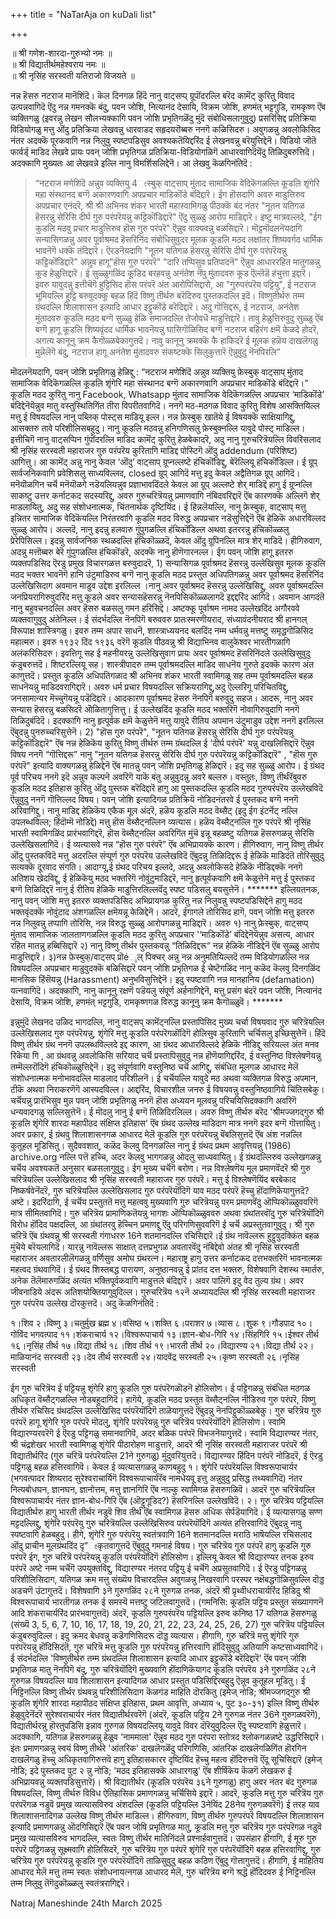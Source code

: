 +++
title = "NaTarAja on kuDali list"

+++

॥ श्री गणेश-शारदा-गुरुभ्यो नमः ॥  
॥ श्री विद्यातीर्थमहेश्वराय नमः ॥  
॥ श्री नृसिंह सरस्वती यतिराजो विजयते ॥

नन्न हॆसरु नटराज मानॆशिंदॆ। कॆल दिनगळ हिंदॆ नानु वाट्सप्प् ग्रूपॊंदरल्लि बरॆद कामॆंट् कुरितु विवाद उत्पन्नवागिदॆ ऎंदु नन्न गमनक्कॆ बंदु, पवन जोशि, नित्यानंद देसायि, विक्रम जोशि, हणमंत् भट्टगुडि, रामकृष्ण ऎंब व्यक्तिगळु (इवरन्नु लेखन सौलभ्यक्कागि पवन जोशि प्रभृतिगळॆंदु मुंदॆ संबोधिसलागुवुदु) प्रसरिसिद्द प्रतिक्रिया विडियोगळु मत्तु ऒंदु प्रतिक्रिया लेखवन्नु धारवाडद सहृदयरॊब्बरु ननगॆ कळिसिदरु। अवुगळन्नु अवलोकिसिद नंतर अदक्कॆ पूरकवागि नन्न निलुवु स्पष्टपडिसुव अवश्यकतॆयिद्दरिंद ई लेखनवन्नु बरॆयुत्तिद्देनॆ। विडियो जॊतॆ फार्वर्ड् माडिद लेखवे प्रायः पवन् जोशि प्रभृतिगळ प्रतिक्रिया-विडियोगळिगॆ आधारवागिदॆयॆंदु तिळिदुबरुत्तिदॆ। अदक्कागि मुख्यतः आ लेखवन्ने इल्लि नानु विमर्शिसलिद्देनॆ। आ लेखवु कॆळगिनंतिदॆ : 

> “नटराज मणेशिंदॆ अन्नुव व्यक्तियु 4ೕस्बुक् वाट्साप् मुंताद सामाजिक वेदिकॆगळल्लि कूडलि शृंगेरि महा संस्थानद बग्गॆ अकारणवागि अपप्रचार माडिकॊंडे बंदिद्दारॆ। ईग हॊसदागि अवरु माडुत्तिरुव अपप्रचार एनंदरॆ, श्री श्री अभिनव शंकर भारती महास्वामिगळु पीठक्कॆ बंद नंतर "नूतन यतिगळ हॆसरन्नु सेरिसि दीर्घ गुरु परंपरॆयन्नु कट्टिकॊंडिद्दारॆ" ऎंदु सुळ्ळु आरोप माडिद्दारॆ। इष्टु मात्रवल्लदे, "ईग कुडलि मठवु प्रचार माडुत्तिरुव हॊस गुरु परंपरॆ" ऎन्नुव वाक्यवन्नु बळसिद्दारॆ। मॊट्टमॊदलनॆयदागि सन्यासिगळन्नु अवर पूर्वाश्रमद हॆसरिनिंद संबोधिसुवुदर मूलक कूडलि मठद लक्षांतर शिष्यवर्गद धार्मिक भावनॆगॆ धक्कॆ तंदिद्दारॆ। ऎरडनॆयदागि "नूतन यतिगळ हॆसरन्नु सेरिसि दीर्घ गुरु परंपरॆयन्नु कट्टिकॊंडिद्दारॆ" अन्नुव हागू"हॊस गुरु परंपरॆ" "दारि तप्पिसुव प्रतिपादनॆ" ऎन्नुव आधाररहित मातुगळन्नु कूड हेळुत्तिद्दारॆ। ई सुळ्ळुगळिंद कूडिद बरहवन्नु अनंतेश नॆंपु मुंतादवरु कूड ऎल्लॆडॆ हंचुत्ता इद्दारॆ। इवरु यावुदन्नु इत्तीचॆगॆ हुट्टिसिद हॊस परंपरॆ अंत आरोपिसिद्दारो, आ "गुरुपरंपरॆय पट्टियु", ई नटराज भूमियल्लि हुट्टि बरुवुदक्कू बहळ हिंदॆ विष्णु तीर्थरु बरॆदिरुव पुस्तकदल्लि इदॆ। विष्णुतीर्थरु तम्म ग्रंथदल्लि शिलाशासन इत्यादि आधार इट्टुकॊंडे बरॆदिद्दारॆ। अदु गॊत्तिद्दरू, ई नटराज, अनंतेश मुंतादवरु कूडलि मठद बग्गॆ सुळ्ळु हेळि समाजदल्लि तेजोवधॆ माडुत्तिद्दारॆ। तावु हेळुत्तिरुवुदु सुळ्ळु ऎंब बग्गॆ हागू कूडलि शिष्यवृंदद धार्मिक भावनॆयन्नु घासिगॊळिसिद बग्गॆ नटराज बहिरंग क्षमॆ केळदे होदरॆ, अगत्य कानूनु क्रम कैगॊळ्ळबेकागुत्तदॆ। नावु कानूनु क्रमक्कॆ कै हाकिदरॆ ई मूलक हळॆय दाखलॆगळु मुन्नॆलॆगॆ बंदु, नटराज हागू अनंतेश मुंतादवरु संकष्टक्कॆ सिलुकुत्तारॆ ऎन्नुवुदु नॆनपिरलि”  

मॊदलनॆयदागि, पवन् जोशि प्रभृतिगळु हेळिद्दु : “नटराज मणेशिंदॆ अन्नुव व्यक्तियु फ़ेस्बुक् वाट्साप् मुंताद सामाजिक वेदिकॆगळल्लि कूडलि शृंगेरि महा संस्थानद बग्गॆ अकारणवागि अपप्रचार माडिकॊंडे बंदिद्दारॆ।” कूडलि मठद कुरितु नानु Facebook, Whatsapp मुंताद सामाजिक वेदिकॆगळल्लि अपप्रचार ‘माडिकॊंडे’ बंदिद्देनॆयॆन्नुव मातु वस्तुस्थितिगिंत तीरा विपरीतवागिदॆ। ननगॆ मठ-मठगळ विवाद कुरितु विशेष आसक्तियिल्ल मत्तु ई विषयदल्लि नानु पब्लिक् पोस्ट्स माडियू इल्ल। नन्न फ़ेस्बुक् खातॆये ई विषयक्कॆ साक्षियागिद्दु, आसक्तरु तावे परिशीलिसबहुदु। नानु कूडलि मठवन्नु हनिगणिसलु फ़ेस्बुक्नल्लि यावुदे पोस्ट् माडिल्ल। इत्तीचिगॆ नानु वाट्सप्पिन गुंपॊंदरल्लि माडिद कामॆंट् कुरितु हेळबेकादरॆ, अदु नानु गुरुचरित्रॆयल्लि विवरिसलाद श्री नृसिंह सरस्वती महाराजर गुरु परंपरॆय कुरितागि माडिद्द पोस्टिगॆ ऒंदु addendum (परिशिष्ट) आगित्तु। आ कामॆंट् अन्नु नानु केवल ‘ऒंदु’ वाट्साप् ग्रूप्नल्लष्टे हंचिकॊंडिद्दु, बेरॆल्लियू हंचिकॊंडिल्ल। ई ग्रूप् सार्वजनिकवागि प्रवेशिसलु साध्यविल्लद, closed ग्रूप् आगिदॆ मत्तु इदु केवल अद्वैतिगळ ग्रूप् आगिदॆ। मनॆयॊळगिन चर्चॆ मनॆयॊळगे नडॆयलियन्नुव प्रज्ञाभावदिंदले केवल आ ग्रूप् अल्लष्टे शेर् माडिद्दॆ हागु ई ग्रूप्नल्लि साकष्टु उत्तर कर्नाटकद सदस्यरिद्दु, अवरु गुरुचरित्रॆयन्नु प्रमाणवागि नंबिदवरिद्दारॆ ऎंब कारणक्कॆ अल्लिगॆ शेर् माडलायितु, अदु सह संशोधनात्मक, चिंतनार्थक दृष्टियिंद। ई हिन्नलॆयल्लि, नानु फ़ेस्बुक्, वाट्साप् मत्तु इन्नितर सामाजिक वेदिकॆयल्लि निरंतरवागि कूडलि मठद विरुद्ध अपप्रचार नडॆसुत्तिद्देनॆ ऎंब हेळिकॆ अधारविल्लद सुळ्ळु आरोप। अल्लदॆ, नानु इदन्नु हलवारु गुंपुगळल्लि हंचिकॊंडिल्ल अथवा इतररन्नु हंचिकॊळ्ळलु प्रेरेपिसिल्ल। इदन्नु सार्वजनिक स्थळदल्लि हंचिकॊळ्ळदॆ, केवल ऒंदु ग्रूपिनल्लि मात्र शेर् माडिदॆ। हीगिरुवाग, अदन्नु मत्तॊब्बरु बेरॆ गुंपुगळल्लि हंचिकॊंडरॆ, अदक्कॆ नानु हॊणॆगारनल्ल। ईग पवन् जोशि हागू इतररु व्यक्तपडिसिद ऎरडु प्रमुख विचारगळत्त बरुवुदादरॆ, 1) सन्यासिगळ पूर्वाश्रमद हॆसरन्नु उल्लेखिसुव मूलक कूडलि मठद भक्तर भावनॆगॆ हानि उंटुमाडिरुव बग्गॆ नानु कूडलि मठद प्रस्तुत अधिपतिगळन्नु अवर पूर्वाश्रमद हॆसरिनिंद उल्लेखिसिदाग अवमान माडुव उद्देश इरलिल्ल ।नानु अवर पूर्वाश्रमद हॆसरन्नु उल्लेखिसिद्दु, अवरु पूर्वाश्रमदल्लि जनप्रियरागिरुवुदरिंद मत्तु कूडले अवर सन्यासहॆसरन्नु नॆनपिसिकॊळ्ळलागदॆ इद्दद्दरिंद आगिदॆ। अवमान आगदंतॆ नानु बहुवचनदल्लि अवर हॆसरु बळसलु गमन हरिसिद्दॆ। अष्टक्कू पूर्वाश्रम नामद उल्लेखदिंद अगौरववे व्यक्तवागुवुदु अंतेनिल्ल। ई संदर्भदल्लि नॆनपिगॆ बरुववरु प्रातःस्मरणीयराद, संध्यावंदनीयराद श्री हानगल् विरूपाक्ष शास्त्रिगळु। इवरु तम्म अपार साधनॆ, शास्त्राध्ययनद बलदिंद नम्म धर्मवन्नु मत्तष्टु समृद्धगॊळिसिद महात्मरु। इवरु १९३२ दिंद १९३६ वरॆगॆ कूडलि पीठवन्नु श्री विद्याभिनव वालुकेश्वर भारतीगळागि अलंकरिसिदरु। इवत्तिगू सह ई महनीयरन्नु उल्लेखिसुवाग प्रायः अवर पूर्वाश्रमद हॆसरिनिंदले उल्लेखिसुवुदु कंडुबरुत्तदॆ। शिष्टरल्लियू सह। शास्त्रीपादरु तम्म पूर्वाश्रमदल्लि माडिद साधनॆय गुरुते इदक्कॆ कारण अंत काणुत्तदॆ। प्रस्तुत कूडलि अधिपतिगळाद श्री अभिनव शंकर भारती स्वामिगळू सह तम्म पूर्वाश्रमदल्लि बहळ साधनॆयन्नु माडिदवरागिद्दारॆ। अवरु धर्म प्रचार विषयदल्लि सक्रियरागिद्दु,अदु ऎल्लरिगू परिचितविद्दु, जनसामान्यर मॆच्चुगॆयन्नू पडॆदिद्दारॆ। आदकारण पूर्वाश्रमद हॆसरु नॆनपिगॆ बरुवुदु सहज। आदरू, नानु अवर सन्यास हॆसरन्नु बळसिदरॆ ऒळितागुत्तित्तु। ई उल्लेखदिंद कूडलि मठद भक्तरिगॆ नोवागिरुवुदागि ननगॆ तिळिदुबंदिदॆ। इदक्कागि नानु हृत्पूर्वक क्षमॆ केळुत्तेनॆ मत्तु यावुदे रीतिय अपमान उंटुमाडुव उद्देश ननगॆ इरलिल्ल ऎंबुदन्नु पुनरुच्चरिसुत्तेनॆ। 2) "हॊस गुरु परंपरॆ", "नूतन यतिगळ हॆसरन्नु सेरिसि दीर्घ गुरु परंपरॆयन्नु कट्टिकॊंडिद्दारॆ" ऎंब नन्न हेळिकॆय कुरितु विष्णु तीर्थरु तम्म ग्रंथदल्लि ई 'दीर्घ परंपरॆ' यन्नु दाखलिसिद्दारॆ ऎन्नुव विषय ननगॆ “गॊत्तिद्दरू” नानु "नूतन यतिगळ हॆसरन्नु सेरिसि दीर्घ गुरु परंपरॆयन्नु कट्टिकॊंडिद्दारॆ" , "हॊस गुरु परंपरॆ" इत्यादि वाक्यगळन्नु हेळिद्देनॆ ऎंब मातन्नु पवन् जोशि प्रभृतिगळु हेळिद्दारॆ। इदु सह सुळ्ळु आरोप। ई ग्रंथद पूर्व परिचय ननगॆ इदॆ अन्नुव कल्पनॆ अवरिगॆ याकॆ बंतु अन्नुवुदन्नु अवरे बल्लरु। वस्तुतः, विष्णु तीर्थरॆंबुवरु कूडलि मठद इतिहास कुरितु ऒंदु पुस्तक बरॆदिद्दारॆ हागु आ पुस्तकदल्लि कूडलि मठद गुरुपरंपरॆय उल्लेखविदॆ ऎन्नुवुदु ननगॆ गॊत्तिल्लद विषय। पवन् जोशि इत्यादिगळ प्रतिक्रियॆ नोडिदनंतरवे ई पुस्तकद बग्गॆ ननगॆ अरिवागिद्दु। नानु माडिद्द हेळिकॆय एकैक मूल अंदरॆ, हळॆय कूडलि मठद वॆब्सैट् (इदु ईग इंटर्नॆट् नल्लि उपलब्धविल्ल; हिंदॊम्मॆ नोडिद्दॆ) मत्तु हॊस वॆब्सैट्नल्लिन व्यत्यास। हळॆय वॆब्सैट्नल्लि गुरु परंपरॆ श्री नृसिंह भारती स्वामिगळिंद प्रारंभवागिद्दरॆ, हॊस वॆब्सैट्नल्लि अवरिगिंत मुंचॆ इन्नू बहळष्टु यतिगळ हॆसरुगळन्नु सेरिसि उल्लेखिसलागिदॆ। ई व्यत्यासवे नन्न “हॊस गुरु परंपरॆ” ऎंब अभिप्रायक्कॆ कारण। हीगिरुवाग, नानु विष्णु तीर्थर ऒंदु पुस्तकविदॆ मत्तु अदरल्लि संप्पूर्ण गुरु परंपरॆय उल्लेखविदॆ ऎंबुदन्नु तिळिदिद्दरू ई हेळिकॆ माडिदंतॆ तोरिसुवुदु सत्यक्कॆ दूरवाद संगति। आदाग्यू,ई ग्रंथद परिचय इल्लदे, अदन्नु अवलोकिसदे हेळिकॆ नीडिद्दक्कॆ ननगॆ अतिशय खेदविद्दू, ई हेळिकॆयु मठद भक्तरिगॆ नोवुंटुमाडिद्दरॆ, नानु हृत्पूर्वकवागि क्षमॆ केळुत्तेनॆ मत्तु ई पुस्तकद बग्गॆ तिळिदिद्दरॆ नानु ई रीतिय हेळिकॆ माडुत्तिरलिल्लवॆंदु स्पष्ट पडिसलु बयसुत्तेनॆ। ******* इल्लियतनक, नानु पवन् जोशि मत्तु इतररु व्यक्तपडिसिद अभिप्रायगळ कुरितु नन्न निलुवन्नु स्पष्टपडिसिद्देनॆ हागु मठद भक्तवृंदक्कॆ नोवुंटाद अंशगळल्लि क्षमॆयन्नू केळिद्देनॆ। आदरॆ, ईगागले तोरिसिद हागॆ, पवन् जोशि मत्तु इतररु नन्न निलुवन्नु तप्पागि तोरिसि, नन्न विरुद्ध सुळ्ळु आरोपगळन्नु माडिद्दारॆ। अवरु १) नानु फ़ेस्बुक्, वाट्सप्प् मुंताद सामाजिक जालताणगळल्लि कूडलि मठद कुरितु अपप्रचार '‘माडिकॊंडे’ बंदिद्देनॆयॆन्नुव असत्य, आधार रहित मातन्नु हब्बिसिद्दारॆ २) नानु विष्णु तीर्थर पुस्तकवन्नु “तिळिदिद्दरू“ नन्न हेळिकॆ नीडिद्देनॆ ऎंब सुळ्ळु आरोप माडुत्तिद्दारॆ। ३)नन्न फ़ेस्बुक्/वाट्सप् प्रॊéೖल् पिक्चर् अन्नु नन्न अनुमतियिल्लदॆ तम्म विडियोगळल्लि नन्न विषयदल्लि अपप्रचार माडुवुदक्कॆ बळिसिद्दारॆ पवन् जोशि प्रभृतिगळ ई चेष्टॆगळिंद नानु कळॆद कॆलवु दिनगळिंद मानसिक हिंसॆयन्नु (Harassment) अनुभविसुत्तिद्देनॆ। इदु स्पष्टवागि नन्न मानहानिय (defamation) यत्नवागिदॆ। अदक्कागि, नानु कानूनु रक्षणॆ पडॆयलु संपूर्ण अर्हनागिद्देनॆ, मत्तु प्रसंग बंदरॆ पवन जोशि, नित्यानंद देसायि, विक्रम जोशि, हणमंत् भट्टगुडि, रामकृष्णगळ विरुद्ध कानूनु क्रम कैगॊळ्ळुवॆ। ******* 

इन्नुमुंदॆ लेखनद उळिद भागदल्लि, नानु वाट्सप् कामॆंट्नल्लि प्रस्तापिसिद मुख्य चर्चा विषयवाद गुरु चरित्रॆयल्लि उल्लेखिसलाद गुरु परंपरॆयन्नु, शृंगेरि मत्तु कूडलि परंपरॆगळॊंदिगॆ होलिसुव कुरितागि चर्चिसलु इच्छिसुत्तेनॆ। हिंदॆ विष्णु तीर्थर ग्रंथ ननगॆ उपलब्धविल्लदे इद्द कारण, आ ग्रंथद आधारविल्लदे हेळिकॆ नीडिद्दु सरियल्ल अंत मनव रिकॆया गि , आ ग्रंथवन्नु अवलोकिसि सरियाद चर्चॆ प्रस्तापिसुवुदु नन्न हॊणॆयागिद्दरिंद, ई वस्तुनिष्ठ विश्लेषणॆयन्नु तम्मॆल्लरॊंदिगॆ हंचिकॊळ्ळुत्तिद्देनॆ। इदु संपूर्णवागि वस्तुनिष्ठ चर्चॆ आगिद्दु, संबंधित मूलगळ आधारद मेलॆ संशोधनात्मक मनोभावदल्लि माडलाद परिशीलनॆ। ई चर्चॆयल्लि यावुदे मठ अथवा व्यक्तिगळ विरुद्ध अपमान, टीकॆ अथवा निराकरणॆगॆ आस्पदविल्ल। आद्दरिंद, विचारशील जनरु ई विषयवन्नु वस्तुनिष्ठवागिये चिंतिसबेकु। चर्चॆयन्नु प्रारंभिसुव मुन्न पवन् जोशि प्रभृतिगळु ननगॆ हॊस अध्ययन मूलवन्नु परिचयिसिदक्कागि अवरिगॆ धन्यवादगळु सल्लिसुत्तेनॆ। ई मॊदलु नानु ई बग्गॆ तिळिदिरलिल्ल। अवरु विष्णु तीर्थरु बरॆद 'श्रीमज्जगद्गुरु श्री कूडलि शृंगेरि शारदा महापीठद संक्षिप्त इतिहास' ऎंब ग्रंथद उल्लेख माडिदाग मात्र ननगॆ इदर बग्गॆ गॊत्तायितु। अवर प्रकार, ई ग्रंथवु शिलाशासनगळ आधारद मेलॆ कूडलि गुरु परंपरॆयन्नु बॆंबलिसुत्तदॆ ऎंब अंश नन्नल्लि कुतूहल मूडिसितु। सुदैववशात्, कळॆद कॆलवु दिनगळल्लि नानु ई ग्रंथद प्रथम आवृत्तियन्नु (1986) archive.org नल्लि पत्तॆ हच्चि, अदर कॆलवु भागगळन्नु ओदलु साध्यवायितु। ई ग्रंथदल्लिरुव उल्लेखगळन्नु चर्चॆय अवश्यकतॆ अनुसार बळसलागुवुदु। ईग मुख्य चर्चॆगॆ बरोण। नन्न विश्लेषणॆय मूल प्रमाणवॆंदरॆ श्री गुरु चरित्रॆयल्लि उल्लेखिसलाद श्री नृसिंह सरस्वती महाराजर गुरु परंपरॆ। मत्तु ई विश्लेषणॆयिंद बरबेकाद निष्कर्षवेनॆंदरॆ, गुरु चरित्रॆयल्लि उल्लेखिसलाद गुरु परंपरॆयॊंदिगॆ याव मठद परंपरॆ हॆच्चु हॊंदाणिकॆयागुत्तदॆ? अष्टे। इदरिंदागि, ई चर्चॆय प्रस्तुततॆ मत्तु महत्ववु मुख्यवागि गुरु चरित्रॆयन्नु परम प्रमाणवॆंदु ऒप्पिकॊळ्ळुववरिगॆ मात्र सीमितवागिदॆ। गुरु चरित्रॆय प्रामाणिकतॆयन्नु भागशः ऒप्पिकॊळ्ळुववरु अथवा ग्रंथांतरवॊंदु गुरु चरित्रॆयॊंदिगॆ विरोध हॊंदिद पक्षदल्लि, आ ग्रंथांतरवु हॆच्चिन प्रमाणद्दु ऎंदु परिगणिसुववरिगॆ ई चर्चॆ अप्रस्तुतवागुवुदु। श्री गुरु चरित्रॆ ऎंब ग्रंथवन्नु श्री सरस्वती गंगाधररु 16ने शतमानदल्लि रचिसिद्दारॆ।ई ग्रंथ नावॆल्लरू हुट्टुवुदक्किंत बहळ मुंचॆये बरॆयलागिदॆ। यारन्नु नावॆल्लरू साक्षात् दत्तप्रभुगळ अवतारवॆंदु नंबिद्देवो अंतह श्री नृसिंह सरस्वती महाराजर अवतारलीलॆगळन्नु वर्णिसुव अमोघ ग्रंथरत्न। महाराष्ट्र हागु उत्तर कर्नाटकद दत्तभक्तरिगॆ भावनात्मक महत्वद ग्रंथवागिदॆ। ई ग्रंथद शिस्तबद्ध पारायण, अनुष्ठानवन्नु ई प्रांतद दत्त भक्तरु, विशेषवागि देशस्थ स्मार्तरु, अनेक तॆलॆमारुगळिंद अत्यंत भक्तिपूर्वकवागि माडुत्तले बंदिद्दारॆ। अवर पालिगॆ इदु वेद तुल्य ग्रंथ। अवर जीवनाडिये अंदरू अतिशयोक्तियागुवुदिल्ल। गुरुचरित्रॆय १२नॆ अध्यायदल्लि श्री नृसिंह सरस्वती महाराजर गुरु परंपरॆय उल्लेख दॊरकुत्तदॆ। अदु कॆळगिनंतिदॆ : 

१।शिव २।विष्णु ३।चतुर्मुख ब्रह्म ४।वसिष्ठ ५।शक्ति ६।पराशर ७।व्यास ८।शुक ९।गौडपाद १०।गोविंद भगवत्पाद ११।शंकराचार्य १२।विश्वरूपाचार्य १३।ज्ञान-बोध-गिरि १४।सिंहगिरि १५।ईश्वर तीर्थ १६।नृसिंह तीर्थ १७।विद्या तीर्थ १८।शिव तीर्थ १९।भारती तीर्थ २०।विद्यारण्य २१।विद्या तीर्थ २२।माळियानंद सरस्वती २३।देव तीर्थ सरस्वती २४।यादवेंद्र सरस्वती २५।कृष्ण सरस्वती २६।नृसिंह सरस्वती 

ईग गुरु चरित्रॆय ई पट्टियन्नु शृंगेरि हागु कूडलि गुरु परंपरॆगळॊडनॆ होलिसोण। ई पट्टिगळन्नु संबंधित मठगळ अधिकृत वॆब्सैट्गळल्लि नोडबहुदागिदॆ। हागॆये, कूडलि मठद प्रस्तुत वॆब्सैट्नल्लि नीडिरुव गुरु परंपरॆ, विष्णु तीर्थरु रचिसिद ग्रंथदल्लि उल्लेखिसिद परंपरॆयॊंदिगॆ ताळॆयागुत्तदॆ ऎंबुदन्नु नॆनपिट्टुकॊळ्ळबेकु।  गुरु चरित्रॆय गुरु परंपरॆ हागू शृंगेरि गुरु परंपरॆ मॊदलु, शृंगेरि परंपरॆयन्नु गुरु चरित्रॆय परंपरॆयॊंदिगॆ होलिसोण। स्वामि विद्यारण्यरवरॆगॆ ई ऎरडु पट्टिगळु समानवागिवॆ, अदर बळिक परंपरॆ विभजनॆयागुत्तदॆ। स्वामि विद्यारण्यर नंतर, श्री चंद्रशेखर भारती स्वामिगळु शृंगेरि पीठारोहण माडुत्तारॆ, आदरॆ श्री नृसिंह सरस्वती महाराजर परंपरॆ श्री विद्यातीर्थरिंद (गुरु चरित्रॆ परंपरॆयल्लि 21ने गुरुगळु) मुंदुवरियुत्तदॆ। विद्यारण्यर हिंदिन परंपरॆ नोडिदरॆ, ई ऎरडु पट्टिगळु बहळ हत्तिरवागिवॆ। केवल ई व्यत्यासगळन्नु काणबहुदु १। शृंगेरि परंपरॆयल्लि विश्वरूपाचार्यर (भगवत्पादर शिष्यराद सुरेश्वराचार्यिगॆ विश्वरूपाचार्यरॆंब नामधेयवू इत्तु अन्नुवुदु प्रसिद्ध तथ्यवागिदॆ) नंतर नित्यबोधघन, ज्ञानघन, ज्ञानोत्तम, मत्तु ज्ञानगिरि ऎंब नाल्कु स्वामिगळ हॆसरुगळिवॆ। आदरॆ गुरु चरित्रॆयल्लि विश्वरूपाचार्यर नंतर ज्ञान-बोध-गिरि ऎंब (ऒट्टुगूडिद?) हॆसरिनल्लि उल्लेखविदॆ। २। गुरु चरित्रॆय पट्टियल्लि विद्यातीर्थरु हागु भारती तीर्थर नडुवॆ शिव तीर्थ ऎंब स्वामिगळ हॆसरु अधिक सेर्पडॆयागिदॆ। ई व्यत्यासगळु सण्ण मट्टदल्लिद्दु, शृंगेरि परंपरॆयु गुरु चरित्रॆयल्लि उल्लेखिसिरुव परंपरॆयॊंदिगॆ अत्यंत हत्तिरवागिदॆ ऎंबुदन्नु नावु स्पष्टवागि हेळबहुदु। हीगे, शृंगेरि गुरु परंपरॆयु स्वतंत्रवागि 16ने शतमानदल्लि मराठि भाषॆयल्लि रचिसलाद ऒंदु प्राचीन मूलग्रंथदिंद दृ”ೕकृतवागुत्तदॆ ऎंबुवुदु गमनार्ह विषय। गुरु चरित्रॆय गुरु परंपरॆ हागु कूडलि गुरु परंपरॆ ईग, गुरु चरित्रॆ परंपरॆयन्नु कूडलि परंपरॆयॊंदिगॆ होलिसोण। इल्लियू केवल श्री विद्यारण्यर तनक इरुव परंपरॆ अष्टे नम्म चर्चॆगॆ उपयुक्तविद्दु, विद्यारण्यर नंतरद पट्टियु ई चर्चॆगॆ अप्रसुतवागिदॆ। ई ऎरडु पट्टिगळन्नु परिशीलिसिदाग, यतिगळ क्रम मत्तु संख्यॆय विचारदल्लि अवुगळन्नु निखरवागि परस्पर नक्षॆबद्धगॊळिसुवल्लि दॊड्ड अडचणॆ उंटागुत्तदॆ। विशेषवागि ३ने गुरुगळिंद २८ने गुरुगळ तनक, अंदरॆ श्री प्रृथ्वीधराचार्यरिंद हिडिदु श्री विश्वरूपाचार्य भारतीगळ तनक ई समस्यॆ मत्तष्टु जटिलवागुत्तदॆ। (गमनिसि: कूडलि पट्टिय प्रस्तुत संख्यागणनॆ आदि शंकराचार्यरिंद प्रारंभवागुत्तदॆ) अंदरॆ, कूडलि गुरुपरंपरॆय पट्टियल्लि इरुव कनिष्ठ 17 यतिगळ हॆसरुगळु (संख्यॆ 3, 5, 6, 7, 10, 16, 17, 18, 19, 20, 21, 22, 23, 24, 25, 26, 27) गुरु चरित्रॆय पट्टियल्लि कंडुबरुवुदिल्ल। इदु क्रमद बेधवन्नु कडॆगणिसिदरू दॊड्ड व्यत्यास। हीगागि, गुरु चरित्रॆ मत्तु शृंगेरि गुरु परंपरॆयन्नु हॊंदिसिदंतॆ, गुरु चरित्रॆ मत्तु कूडलि गुरु परंपरॆयन्नु हत्तिरवागि हॊंदिसुवुदु अतियागि कष्टसाध्यवागिदॆ। ई संदर्भदल्लि 'विष्णुतीर्थरु तम्म ग्रंथदल्लि शिलाशासन इत्यादि आधार इट्टुकॊंडे बरॆदिद्दारॆ' ऎंब पवन् जोशि प्रभृतिगळ मातु नॆनपिगॆ बंदु, गुरु चरित्रॆयॊंदिगॆ मुख्यवागि हॊंदाणिकॆयागद कूडलि परंपरॆय ३ने गुरुगळिंद २८ने गुरुगळ विषयदल्लि याव शिलाशासन इत्यादिगळ आधार प्रस्तुत पडिसिद्दिरबहुदु ऎन्नुव कुतूहल मूडितु। ई निट्टिनल्लि विष्णु तीर्थर ग्रंथवन्नु परिशीलिसिदाग कॆळगंड माहिति दॊरकितु (इमेज् नोडि; श्रीमज्जगद्गुरु श्री कूडलि शृंगेरि शारदा महापीठद संक्षिप्त इतिहास, प्रथम आवृत्ति, अध्याय ५, पुट ३०-३१) इल्लि विष्णु तीर्थरु हेळुवुदेनॆंदरॆ सुरेश्वराचार्यर नंतर विद्यातीर्थरवरॆगॆ (अंदरॆ, कूडलि पट्टिय 2ने गुरुगळ नंतर 36ने गुरुगळवरॆगॆ), विद्यातीर्थरन्नु हॊरतुपडिसि इन्नाव गुरुगळ विषयदल्लियू यावुदे विवर दॊरॆयुवुदिल्ल ऎंदु स्पष्टवागि हेळुत्तारॆ। अदक्कागि, यतिगळ हॆसरुगळन्नु हेळुव 'नाममाला' ऎन्नुव मठद गुरु परंपरा स्तोत्रद श्लोकगळन्नष्टे उद्धरिसिद्दारॆ। इंतः प्रमाणगळन्नु स्वयं विष्णु तीर्थरे 'आंतरिक' दाखलॆगळॆंदु परिगणिसि, आंतरिक दाखलॆगळिगिंत हॊरगिन दाखलॆगळु हॆच्चु अधिकृतवागिरुत्तवॆ हागु इतिहासकारर दृष्टियिंद हॆच्चु महत्व हॊंदिरुत्तवॆ ऎंदू सूचिसिद्दारॆ (इमेज् नोडि; इदे पुस्तकद पुट २ न्नु नोडि; 'मठद इतिहासक्कॆ आधारगळु' ऎंब शीर्षिकॆय कॆळगॆ लेखकरु ई अभिप्रायवन्नु व्यक्तपडिसुत्तारॆ)।  श्री विद्यातीर्थर (कूडलि परंपरॆय ३६ने गुरुगळु) हागु अवर नंतर बंद गुरुगळ विषयदल्लि, विष्णु तीर्थरु विविध ऐतिहासिक प्रमाणगळन्नु चर्चिसिये इद्दारॆ। आदरॆ, कूडलि मत्तु गुरु चरित्रॆय गुरु परंपरॆगळ नडुवॆ प्रमुख व्यत्यासविरुव अंशदल्लि (कूडलि पट्टियल्लि 3नेयिंद 28नेय गुरुगळवरॆगॆ) ई तरह याव शिलाशासनादिगळ उल्लेख विष्णु तीर्थरु माडिल्ल। हीगिरुवाग, विष्णु तीर्थरु गुरुपरंपरॆ विषयदल्लि शिलाशासन इत्यादि प्रमाणगळन्नु ऒदगिसिद्दारॆ ऎंब पवन जोषि प्रभृतिगळ मातु, कूडलि मत्तु गुरु चरित्रॆय गुरु परंपरॆगळ नडुवॆ प्रमुख व्यत्यासविरुव भागदल्लि, स्वतः विष्णु तीर्थर मातिनिंदले प्रश्नार्हवागुत्तदॆ। उपसंहार हीगागि, ई मूरु गुरु परंपरॆ पट्टिगळन्नु सूक्ष्मवागि होलिसिदरॆ, गुरु चरित्रॆय गुरु परंपरॆ शृंगेरि गुरु परंपरॆयॊंदिगॆ बहळ हत्तिरवागिद्दु, गुरु चरित्रॆय गुरु परंपरॆयन्नु कूडलि गुरु परंपरॆयॊंदिगॆ ताळिसुवुदु बहळ कठिण ऎंबुदु गॊत्तागुत्तदॆ। हीगागि, ई माहितिय आधारद मेलॆ मत्तु तम्म स्वतः संशोधनायत्नगळ आधारद मेलॆ, गुरु चरित्रॆय बग्गॆ श्रद्धॆ हॊंदिदवरु ई निट्टिनल्लि तम्म निलुवु तॆगॆदुकॊळ्ळलु स्वतंत्ररागिद्दरॆ।

Natraj Maneshinde 24th March 2025